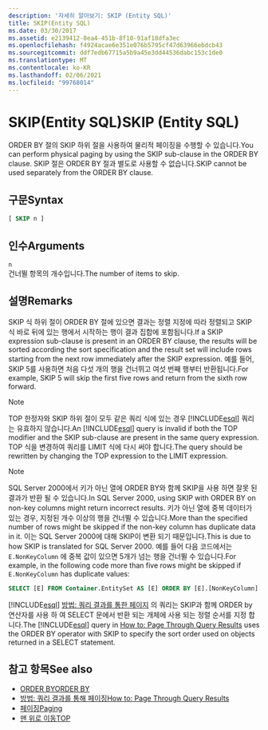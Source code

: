 ```yaml
---
description: '자세히 알아보기: SKIP (Entity SQL)'
title: SKIP(Entity SQL)
ms.date: 03/30/2017
ms.assetid: e2139412-8ea4-451b-8f10-91af18dfa3ec
ms.openlocfilehash: f4924acae6e351e076b5795cf47d63966ebdcb43
ms.sourcegitcommit: ddf7edb67715a5b9a45e3dd44536dabc153c1de0
ms.translationtype: MT
ms.contentlocale: ko-KR
ms.lasthandoff: 02/06/2021
ms.locfileid: "99768014"
---
```

# <a name="skip-entity-sql"></a><span data-ttu-id="5538c-103">SKIP(Entity SQL)</span><span class="sxs-lookup"><span data-stu-id="5538c-103">SKIP (Entity SQL)</span></span>

<span data-ttu-id="5538c-104">ORDER BY 절의 SKIP 하위 절을 사용하여 물리적 페이징을 수행할 수 있습니다.</span><span class="sxs-lookup"><span data-stu-id="5538c-104">You can perform physical paging by using the SKIP sub-clause in the ORDER BY clause.</span></span> <span data-ttu-id="5538c-105">SKIP 절은 ORDER BY 절과 별도로 사용할 수 없습니다.</span><span class="sxs-lookup"><span data-stu-id="5538c-105">SKIP cannot be used separately from the ORDER BY clause.</span></span>

## <a name="syntax"></a><span data-ttu-id="5538c-106">구문</span><span class="sxs-lookup"><span data-stu-id="5538c-106">Syntax</span></span>

```sql
[ SKIP n ]
```

## <a name="arguments"></a><span data-ttu-id="5538c-107">인수</span><span class="sxs-lookup"><span data-stu-id="5538c-107">Arguments</span></span>

`n` \
<span data-ttu-id="5538c-108">건너뛸 항목의 개수입니다.</span><span class="sxs-lookup"><span data-stu-id="5538c-108">The number of items to skip.</span></span>

## <a name="remarks"></a><span data-ttu-id="5538c-109">설명</span><span class="sxs-lookup"><span data-stu-id="5538c-109">Remarks</span></span>

<span data-ttu-id="5538c-110">SKIP 식 하위 절이 ORDER BY 절에 있으면 결과는 정렬 지정에 따라 정렬되고 SKIP 식 바로 뒤에 있는 행에서 시작하는 행이 결과 집합에 포함됩니다.</span><span class="sxs-lookup"><span data-stu-id="5538c-110">If a SKIP expression sub-clause is present in an ORDER BY clause, the results will be sorted according the sort specification and the result set will include rows starting from the next row immediately after the SKIP expression.</span></span> <span data-ttu-id="5538c-111">예를 들어, SKIP 5를 사용하면 처음 다섯 개의 행을 건너뛰고 여섯 번째 행부터 반환됩니다.</span><span class="sxs-lookup"><span data-stu-id="5538c-111">For example, SKIP 5 will skip the first five rows and return from the sixth row forward.</span></span>

> [!NOTE]
> <span data-ttu-id="5538c-112">TOP 한정자와 SKIP 하위 절이 모두 같은 쿼리 식에 있는 경우 [!INCLUDE[esql](../../../../../../includes/esql-md.md)] 쿼리는 유효하지 않습니다.</span><span class="sxs-lookup"><span data-stu-id="5538c-112">An [!INCLUDE[esql](../../../../../../includes/esql-md.md)] query is invalid if both the TOP modifier and the SKIP sub-clause are present in the same query expression.</span></span> <span data-ttu-id="5538c-113">TOP 식을 변경하여 쿼리를 LIMIT 식에 다시 써야 합니다.</span><span class="sxs-lookup"><span data-stu-id="5538c-113">The query should be rewritten by changing the TOP expression to the LIMIT expression.</span></span>

> [!NOTE]
> <span data-ttu-id="5538c-114">SQL Server 2000에서 키가 아닌 열에 ORDER BY와 함께 SKIP을 사용 하면 잘못 된 결과가 반환 될 수 있습니다.</span><span class="sxs-lookup"><span data-stu-id="5538c-114">In SQL Server 2000, using SKIP with ORDER BY on non-key columns might return incorrect results.</span></span> <span data-ttu-id="5538c-115">키가 아닌 열에 중복 데이터가 있는 경우, 지정된 개수 이상의 행을 건너뛸 수 있습니다.</span><span class="sxs-lookup"><span data-stu-id="5538c-115">More than the specified number of rows might be skipped if the non-key column has duplicate data in it.</span></span> <span data-ttu-id="5538c-116">이는 SQL Server 2000에 대해 SKIP이 변환 되기 때문입니다.</span><span class="sxs-lookup"><span data-stu-id="5538c-116">This is due to how SKIP is translated for SQL Server 2000.</span></span> <span data-ttu-id="5538c-117">예를 들어 다음 코드에서는 `E.NonKeyColumn` 에 중복 값이 있으면 5개가 넘는 행을 건너뛸 수 있습니다.</span><span class="sxs-lookup"><span data-stu-id="5538c-117">For example, in the following code more than five rows might be skipped if `E.NonKeyColumn` has duplicate values:</span></span>
>
> ```sql
> SELECT [E] FROM Container.EntitySet AS [E] ORDER BY [E].[NonKeyColumn] DESC SKIP 5L
> ```

<span data-ttu-id="5538c-118">[!INCLUDE[esql](../../../../../../includes/esql-md.md)] [방법: 쿼리 결과를 통한 페이지](/previous-versions/dotnet/netframework-4.0/bb738702(v=vs.100)) 의 쿼리는 SKIP과 함께 ORDER by 연산자를 사용 하 여 SELECT 문에서 반환 되는 개체에 사용 되는 정렬 순서를 지정 합니다.</span><span class="sxs-lookup"><span data-stu-id="5538c-118">The [!INCLUDE[esql](../../../../../../includes/esql-md.md)] query in [How to: Page Through Query Results](/previous-versions/dotnet/netframework-4.0/bb738702(v=vs.100)) uses the ORDER BY operator with SKIP to specify the sort order used on objects returned in a SELECT statement.</span></span>

## <a name="see-also"></a><span data-ttu-id="5538c-119">참고 항목</span><span class="sxs-lookup"><span data-stu-id="5538c-119">See also</span></span>

- [<span data-ttu-id="5538c-120">ORDER BY</span><span class="sxs-lookup"><span data-stu-id="5538c-120">ORDER BY</span></span>](order-by-entity-sql.md)
- <span data-ttu-id="5538c-121">[방법: 쿼리 결과를 통해 페이징](/previous-versions/dotnet/netframework-4.0/bb738702(v=vs.100))</span><span class="sxs-lookup"><span data-stu-id="5538c-121">[How to: Page Through Query Results](/previous-versions/dotnet/netframework-4.0/bb738702(v=vs.100))</span></span>
- [<span data-ttu-id="5538c-122">페이징</span><span class="sxs-lookup"><span data-stu-id="5538c-122">Paging</span></span>](paging-entity-sql.md)
- [<span data-ttu-id="5538c-123">맨 위로 이동</span><span class="sxs-lookup"><span data-stu-id="5538c-123">TOP</span></span>](top-entity-sql.md)
